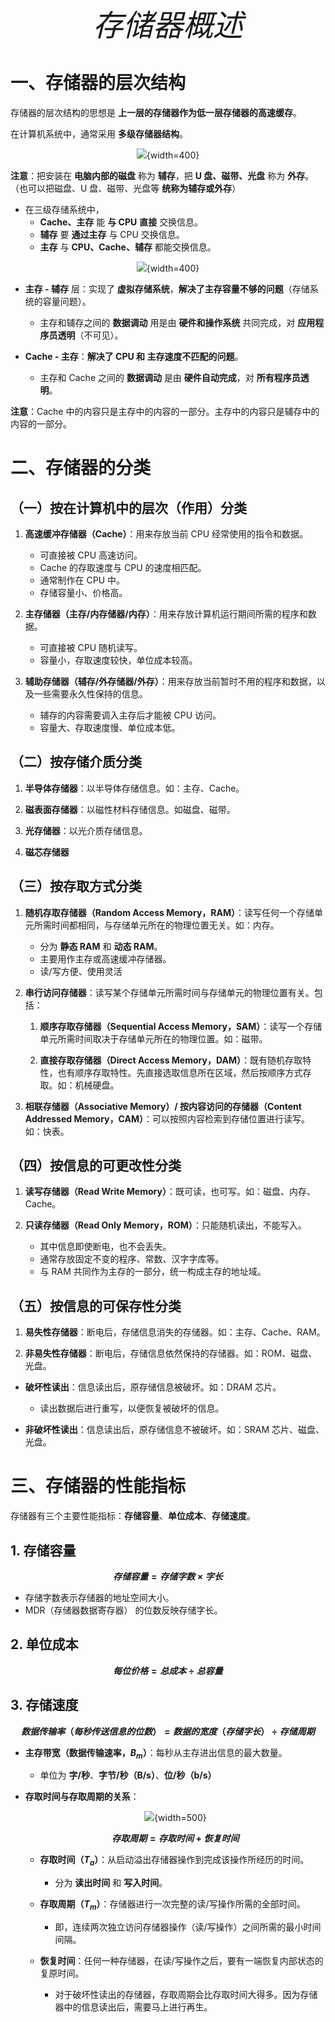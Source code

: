 <font size = 9>$$存储器概述$$</font>



# 一、存储器的层次结构

存储器的层次结构的思想是 **上一层的存储器作为低一层存储器的高速缓存**。

在计算机系统中，通常采用 **多级存储器结构**。

<div align=center>

![](./图片/多级存储器结构.png){width=400}
</div>

**注意**：把安装在 **电脑内部的磁盘** 称为 **辅存**，把 **U 盘、磁带、光盘** 称为 **外存**。（也可以把磁盘、U 盘、磁带、光盘等 **统称为辅存或外存**）

- 在三级存储系统中，
  - **Cache、主存** 能 **与 CPU** **直接** 交换信息。
  - **辅存** 要 **通过主存** 与 CPU 交换信息。
  - **主存** 与 **CPU、Cache、辅存** 都能交换信息。

<div align=center>

![](./图片/三级存储系统的层次结构及其构成.png){width=400}
</div>

- **主存 - 辅存** 层：实现了 **虚拟存储系统**，**解决了主存容量不够的问题**（存储系统的容量问题）。
  - 主存和辅存之间的 **数据调动** 用是由 **硬件和操作系统** 共同完成，对 **应用程序员透明**（不可见）。

- **Cache - 主存**：**解决了 CPU 和 主存速度不匹配的问题**。
  - 主存和 Cache 之间的 **数据调动** 是由 **硬件自动完成**，对 **所有程序员透明**。

**注意**：Cache 中的内容只是主存中的内容的一部分。主存中的内容只是辅存中的内容的一部分。





# 二、存储器的分类

## （一）按在计算机中的层次（作用）分类

1. **高速缓冲存储器（Cache）**：用来存放当前 CPU 经常使用的指令和数据。
   - 可直接被 CPU 高速访问。
   - Cache 的存取速度与 CPU 的速度相匹配。
   - 通常制作在 CPU 中。
   - 存储容量小、价格高。

2. **主存储器（主存/内存储器/内存）**：用来存放计算机运行期间所需的程序和数据。
   - 可直接被 CPU 随机读写。
   - 容量小，存取速度较快，单位成本较高。

3. **辅助存储器（辅存/外存储器/外存）**：用来存放当前暂时不用的程序和数据，以及一些需要永久性保持的信息。
   - 辅存的内容需要调入主存后才能被 CPU 访问。
   - 容量大、存取速度慢、单位成本低。




## （二）按存储介质分类

1. **半导体存储器**：以半导体存储信息。如：主存、Cache。

2. **磁表面存储器**：以磁性材料存储信息。如磁盘、磁带。

3. **光存储器**：以光介质存储信息。

4. **磁芯存储器**




## （三）按存取方式分类

1. **随机存取存储器（Random Access Memory，RAM）**：读写任何一个存储单元所需时间都相同，与存储单元所在的物理位置无关。如：内存。
   - 分为 **静态 RAM** 和 **动态 RAM**。
   - 主要用作主存或高速缓冲存储器。
   - 读/写方便、使用灵活

2. **串行访问存储器**：读写某个存储单元所需时间与存储单元的物理位置有关。包括：
   1. **顺序存取存储器（Sequential Access Memory，SAM）**：读写一个存储单元所需时间取决于存储单元所在的物理位置。如：磁带。

   2. **直接存取存储器（Direct Access Memory，DAM）**：既有随机存取特性，也有顺序存取特性。先直接选取信息所在区域，然后按顺序方式存取。如：机械硬盘。

3. **相联存储器（Associative Memory）/ 按内容访问的存储器（Content Addressed Memory，CAM）**：可以按照内容检索到存储位置进行读写。如：快表。




## （四）按信息的可更改性分类

1. **读写存储器（Read Write Memory）**：既可读，也可写。如：磁盘、内存、Cache。

2. **只读存储器（Read Only Memory，ROM）**：只能随机读出，不能写入。
   - 其中信息即使断电，也不会丢失。
   - 通常存放固定不变的程序、常数、汉字字库等。
   - 与 RAM 共同作为主存的一部分，统一构成主存的地址域。




## （五）按信息的可保存性分类

1. **易失性存储器**：断电后，存储信息消失的存储器。如：主存、Cache、RAM。

2. **非易失性存储器**：断电后，存储信息依然保持的存储器。如：ROM、磁盘、光盘。

- **破坏性读出**：信息读出后，原存储信息被破坏。如：DRAM 芯片。
  - 读出数据后进行重写，以便恢复被破坏的信息。

- **非破坏性读出**：信息读出后，原存储信息不被破坏。如：SRAM 芯片、磁盘、光盘。





# 三、存储器的性能指标

存储器有三个主要性能指标：**存储容量**、**单位成本**、**存储速度**。

## 1. 存储容量

**$$存储容量 = 存储字数 \times 字长$$**
- 存储字数表示存储器的地址空间大小。
- MDR（存储器数据寄存器） 的位数反映存储字长。




## 2. 单位成本

**$$每位价格 = 总成本 \div 总容量$$**




## 3. 存储速度

**$$数据传输率（每秒传送信息的位数） = 数据的宽度（存储字长） \div 存储周期$$**

- **主存带宽（数据传输速率，$B_m$）**：每秒从主存进出信息的最大数量。
    - 单位为 **字/秒**、**字节/秒（B/s）**、**位/秒（b/s）**
- **存取时间与存取周期的关系**：
    <div align=center>

    ![](./图片/存取时间与存取周期的关系.png){width=500}
    </div>

    **$$存取周期 = 存取时间 + 恢复时间$$**

    - **存取时间（$T_a$）**：从启动溢出存储器操作到完成该操作所经历的时间。
      - 分为 **读出时间** 和 **写入时间**。
    - **存取周期（$T_m$）**：存储器进行一次完整的读/写操作所需的全部时间。
      - 即，连续两次独立访问存储器操作（读/写操作）之间所需的最小时间间隔。
    
    - **恢复时间**：任何一种存储器，在读/写操作之后，要有一端恢复内部状态的复原时间。
      - 对于破坏性读出的存储器，存取周期会比存取时间大得多。因为存储器中的信息读出后，需要马上进行再生。